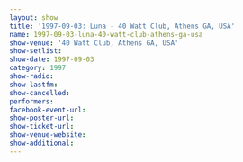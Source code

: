 ```yaml
---
layout: show
title: '1997-09-03: Luna - 40 Watt Club, Athens GA, USA'
name: 1997-09-03-luna-40-watt-club-athens-ga-usa
show-venue: '40 Watt Club, Athens GA, USA'
show-setlist: 
show-date: 1997-09-03
category: 1997
show-radio: 
show-lastfm: 
show-cancelled: 
performers: 
facebook-event-url: 
show-poster-url: 
show-ticket-url: 
show-venue-website: 
show-additional: 
---
```


